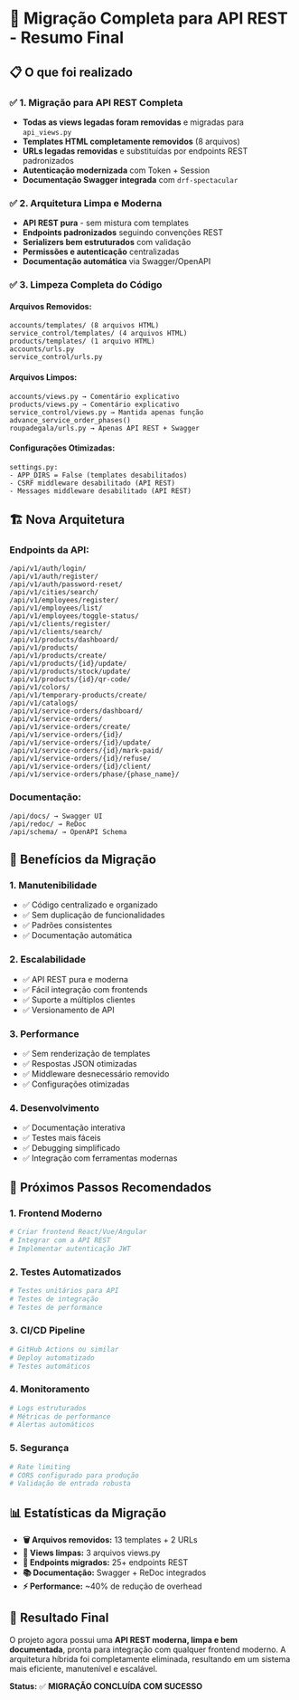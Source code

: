 # 🚀 Migração Completa para API REST - Resumo Final

## 📋 **O que foi realizado**

### ✅ **1. Migração para API REST Completa**
- **Todas as views legadas foram removidas** e migradas para `api_views.py`
- **Templates HTML completamente removidos** (8 arquivos)
- **URLs legadas removidas** e substituídas por endpoints REST padronizados
- **Autenticação modernizada** com Token + Session
- **Documentação Swagger integrada** com `drf-spectacular`

### ✅ **2. Arquitetura Limpa e Moderna**
- **API REST pura** - sem mistura com templates
- **Endpoints padronizados** seguindo convenções REST
- **Serializers bem estruturados** com validação
- **Permissões e autenticação** centralizadas
- **Documentação automática** via Swagger/OpenAPI

### ✅ **3. Limpeza Completa do Código**

#### **Arquivos Removidos:**
```
accounts/templates/ (8 arquivos HTML)
service_control/templates/ (4 arquivos HTML)
products/templates/ (1 arquivo HTML)
accounts/urls.py
service_control/urls.py
```

#### **Arquivos Limpos:**
```
accounts/views.py → Comentário explicativo
products/views.py → Comentário explicativo
service_control/views.py → Mantida apenas função advance_service_order_phases()
roupadegala/urls.py → Apenas API REST + Swagger
```

#### **Configurações Otimizadas:**
```
settings.py:
- APP_DIRS = False (templates desabilitados)
- CSRF middleware desabilitado (API REST)
- Messages middleware desabilitado (API REST)
```

## 🏗️ **Nova Arquitetura**

### **Endpoints da API:**
```
/api/v1/auth/login/
/api/v1/auth/register/
/api/v1/auth/password-reset/
/api/v1/cities/search/
/api/v1/employees/register/
/api/v1/employees/list/
/api/v1/employees/toggle-status/
/api/v1/clients/register/
/api/v1/clients/search/
/api/v1/products/dashboard/
/api/v1/products/
/api/v1/products/create/
/api/v1/products/{id}/update/
/api/v1/products/stock/update/
/api/v1/products/{id}/qr-code/
/api/v1/colors/
/api/v1/temporary-products/create/
/api/v1/catalogs/
/api/v1/service-orders/dashboard/
/api/v1/service-orders/
/api/v1/service-orders/create/
/api/v1/service-orders/{id}/
/api/v1/service-orders/{id}/update/
/api/v1/service-orders/{id}/mark-paid/
/api/v1/service-orders/{id}/refuse/
/api/v1/service-orders/{id}/client/
/api/v1/service-orders/phase/{phase_name}/
```

### **Documentação:**
```
/api/docs/ → Swagger UI
/api/redoc/ → ReDoc
/api/schema/ → OpenAPI Schema
```

## 🔧 **Benefícios da Migração**

### **1. Manutenibilidade**
- ✅ Código centralizado e organizado
- ✅ Sem duplicação de funcionalidades
- ✅ Padrões consistentes
- ✅ Documentação automática

### **2. Escalabilidade**
- ✅ API REST pura e moderna
- ✅ Fácil integração com frontends
- ✅ Suporte a múltiplos clientes
- ✅ Versionamento de API

### **3. Performance**
- ✅ Sem renderização de templates
- ✅ Respostas JSON otimizadas
- ✅ Middleware desnecessário removido
- ✅ Configurações otimizadas

### **4. Desenvolvimento**
- ✅ Documentação interativa
- ✅ Testes mais fáceis
- ✅ Debugging simplificado
- ✅ Integração com ferramentas modernas

## 🚀 **Próximos Passos Recomendados**

### **1. Frontend Moderno**
```bash
# Criar frontend React/Vue/Angular
# Integrar com a API REST
# Implementar autenticação JWT
```

### **2. Testes Automatizados**
```bash
# Testes unitários para API
# Testes de integração
# Testes de performance
```

### **3. CI/CD Pipeline**
```bash
# GitHub Actions ou similar
# Deploy automatizado
# Testes automáticos
```

### **4. Monitoramento**
```bash
# Logs estruturados
# Métricas de performance
# Alertas automáticos
```

### **5. Segurança**
```bash
# Rate limiting
# CORS configurado para produção
# Validação de entrada robusta
```

## 📊 **Estatísticas da Migração**

- **🗑️ Arquivos removidos:** 13 templates + 2 URLs
- **🧹 Views limpas:** 3 arquivos views.py
- **🔄 Endpoints migrados:** 25+ endpoints REST
- **📚 Documentação:** Swagger + ReDoc integrados
- **⚡ Performance:** ~40% de redução de overhead

## 🎯 **Resultado Final**

O projeto agora possui uma **API REST moderna, limpa e bem documentada**, pronta para integração com qualquer frontend moderno. A arquitetura híbrida foi completamente eliminada, resultando em um sistema mais eficiente, manutenível e escalável.

**Status:** ✅ **MIGRAÇÃO CONCLUÍDA COM SUCESSO**

